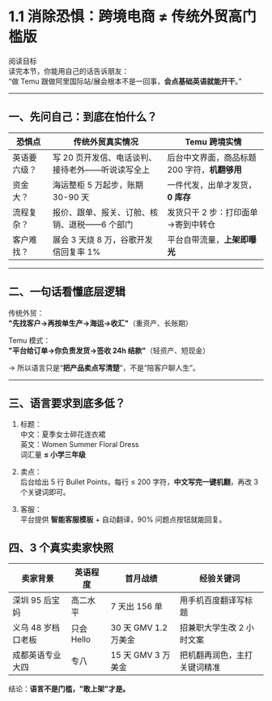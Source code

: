 # 1.1 消除恐惧：跨境电商 ≠ 传统外贸高门槛版

阅读目标  
 读完本节，你能用自己的话告诉朋友：  
 “做 Temu 跟做阿里国际站/展会根本不是一回事，**会点基础英语就能开干**。”

---

## 一、先问自己：到底在怕什么？

| 恐惧点 | 传统外贸真实情况 | Temu 跨境实情 |
|---|---|---|
| 英语要六级？ | 写 20 页开发信、电话谈判、接待老外——听说读写全上 | 后台中文界面，商品标题 200 字符，**机翻够用** |
| 资金大？ | 海运整柜 5 万起步，账期 30-90 天 | 一件代发，出单才发货，**0 库存** |
| 流程复杂？ | 报价、跟单、报关、订舱、核销、退税——6 个部门 | 发货只干 2 步：打印面单→寄到中转仓 |
| 客户难找？ | 展会 3 天烧 8 万，谷歌开发信回复率 1% | 平台自带流量，**上架即曝光** |

---

## 二、一句话看懂底层逻辑

传统外贸：  
**"先找客户→再按单生产→海运→收汇"**（重资产、长账期）

Temu 模式：  
**"平台给订单→你负责发货→签收 24h 结款"**（轻资产、短现金）

→ 所以语言只是“**把产品卖点写清楚**”，不是“陪客户聊人生”。

---

## 三、语言要求到底多低？

1. 标题：  
   中文：夏季女士碎花连衣裙  
   英文：Women Summer Floral Dress  
   词汇量 **≤ 小学三年级**

2. 卖点：  
   后台给出 5 行 Bullet Points，每行 ≤ 200 字符，**中文写完一键机翻**，再改 3 个关键词即可。

3. 客服：  
   平台提供 **智能客服模板** + 自动翻译，90% 问题点按钮就能回复。

## 四、3 个真实卖家快照

| 卖家背景 | 英语程度 | 首月战绩 | 经验关键词 |
|---|---|---|---|
| 深圳 95 后宝妈 | 高二水平 | 7 天出 156 单 | 用手机百度翻译写标题 |
| 义乌 48 岁档口老板 | 只会 Hello | 30 天 GMV 1.2 万美金 | 招兼职大学生改 2 小时文案 |
| 成都英语专业大四 | 专八 | 15 天 GMV 3 万美金 | 把机翻再润色，主打关键词精准 |

结论：**语言不是门槛，"敢上架"才是。**
